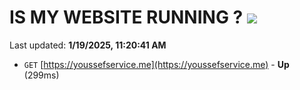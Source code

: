 # IS MY WEBSITE RUNNING ? [![](https://img.shields.io/static/v1?label=Sponsor&message=%E2%9D%A4&logo=GitHub&color=%23fe8e86)](https://github.com/sponsors/Youssef-Lehmam)

Last updated: **1/19/2025, 11:20:41 AM**

- `GET` [https://youssefservice.me](https://youssefservice.me) - **Up** (299ms)
